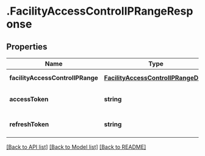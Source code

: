 # .FacilityAccessControlIPRangeResponse

## Properties

Name | Type | Description | Notes
------------ | ------------- | ------------- | -------------
**facilityAccessControlIPRange** | [**FacilityAccessControlIPRangeData**](FacilityAccessControlIPRangeData.md) |  | [default to undefined]
**accessToken** | **string** |  | [optional] [default to undefined]
**refreshToken** | **string** |  | [optional] [default to undefined]


[[Back to API list]](../README.md#documentation-for-api-endpoints) [[Back to Model list]](../README.md#documentation-for-models) [[Back to README]](../README.md)
